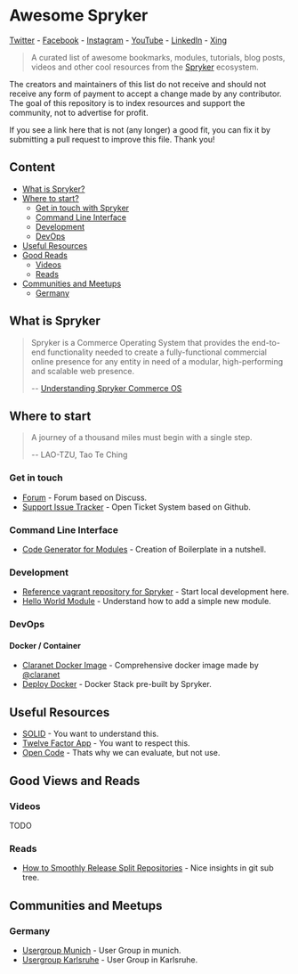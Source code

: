 # Awesome Spryker
[Twitter][11] - [Facebook][12] - [Instagram][13] - [YouTube][17] - [LinkedIn][14] - [Xing][15]

> A curated list of awesome bookmarks, modules, tutorials, blog posts, videos and other cool resources from the [Spryker](https://github.com/spryker) ecosystem.

The creators and maintainers of this list do not receive and should not receive any form of payment to accept a change made by any contributor. The goal of this repository is to index resources and support the community, not to advertise for profit.

If you see a link here that is not (any longer) a good fit, you can fix it by submitting a pull request to improve this file. Thank you!

## Content
- [What is Spryker?](#what-is-spryker)
- [Where to start?](#where-to-start)
  - [Get in touch with Spryker](#get-in-touch)
  - [Command Line Interface](#command-line-interface)
  - [Development](#development)
  - [DevOps](#devops)
- [Useful Resources](#useful-resources)
- [Good Reads](#good-views-and-reads)
  - [Videos](#videos)
  - [Reads](#reads)
- [Communities and Meetups](#communities-and-meetups)
  - [Germany](#germany)

## What is Spryker
> Spryker is a Commerce Operating System that provides the end-to-end functionality needed to create a fully-functional commercial online presence for any entity in need of a modular, high-performing and scalable web presence.
> 
> -- [Understanding Spryker Commerce OS][1]

## Where to start
> A journey of a thousand miles must begin with a single step.
>
> -- LAO-TZU, Tao Te Ching
 
### Get in touch
- [Forum][2] - Forum based on Discuss.
- [Support Issue Tracker][3] - Open Ticket System based on Github.

### Command Line Interface
- [Code Generator for Modules][7] - Creation of Boilerplate in a nutshell.

### Development
- [Reference vagrant repository for Spryker][20] - Start local development here.
- [Hello World Module][6] - Understand how to add a simple new module.

### DevOps
#### Docker / Container
- [Claranet Docker Image][16] - Comprehensive docker image made by [@claranet][21]
- [Deploy Docker][19] - Docker Stack pre-built by Spryker.

## Useful Resources
- [SOLID][4] - You want to understand this.
- [Twelve Factor App][5] - You want to respect this.
- [Open Code][18] - Thats why we can evaluate, but not use.

## Good Views and Reads
### Videos
TODO

### Reads
- [How to Smoothly Release Split Repositories][10] - Nice insights in git sub tree.

## Communities and Meetups
### Germany
- [Usergroup Munich][8] - User Group in munich.
- [Usergroup Karlsruhe][9] - User Group in Karlsruhe.


[1]:https://academy.spryker.com/understanding_spryker/understanding_spryker.html
[2]:https://discuss.spryker.com/
[3]:https://github.com/spryker/support
[4]:https://en.wikipedia.org/wiki/SOLID_(object-oriented_design)
[5]:https://12factor.net/
[6]:https://academy.spryker.com/enablement/tutorials_and_howtos/introduction_tutorials/t_hello_world.html
[7]:https://academy.spryker.com/developing_with_spryker/resources_and_developer_tools/code_generator.html
[8]:https://www.meetup.com/de-DE/Spryker-User-Group-MUC
[9]:https://www.meetup.com/de-DE/Karlsruher-Spryker-UG
[10]:https://blog.spryker.com/how-to-smoothly-release-split-repositories
[11]:https://twitter.com/sprysys
[12]:https://www.facebook.com/Spryker/
[13]:https://www.instagram.com/spryker/
[14]:https://www.linkedin.com/company/spryker-systems-gmbh/
[15]:https://www.xing.com/companies/sprykersystemsgmbh
[16]:https://github.com/claranet/spryker-base
[17]:https://www.youtube.com/channel/UC6lVOEbqXxUh0W5FMTvlPDQ
[18]:https://blog.spryker.com/open-code
[19]:https://github.com/spryker-eco/deploy-docker
[20]:https://github.com/spryker/devvm
[21]:https://github.com/claranet